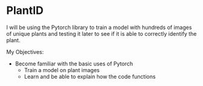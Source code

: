 # PlantID

I will be using the Pytorch library to train a model with hundreds of images of unique plants and testing it later to see if it is able to correctly identify the plant.

My Objectives: 
- Become familiar with the basic uses of Pytorch
    - Train a model on plant images
    - Learn and be able to explain how the code functions